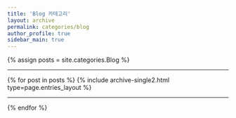 ```yaml
---
title: 'Blog 카테고리'
layout: archive
permalink: categories/blog
author_profile: true
sidebar_main: true
---
```


{% assign posts = site.categories.Blog %} <hr />
{% for post in posts %} {% include archive-single2.html type=page.entries_layout %} <hr />{% endfor %}

&nbsp;
